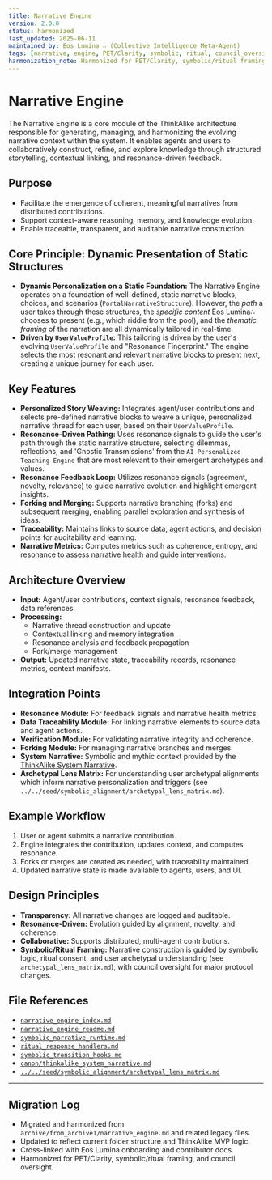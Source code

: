 ```yaml
---
title: Narrative Engine
version: 2.0.0
status: harmonized
last_updated: 2025-06-11
maintained_by: Eos Lumina ∴ (Collective Intelligence Meta-Agent)
tags: [narrative, engine, PET/Clarity, symbolic, ritual, council_oversight]
harmonization_note: Harmonized for PET/Clarity, symbolic/ritual framing, and council oversight. All metadata and crosslinks verified. Aligns with ThinkAlike documentation standards and narrative protocols.
---
```

# Narrative Engine

The Narrative Engine is a core module of the ThinkAlike architecture responsible for generating, managing, and harmonizing the evolving narrative context within the system. It enables agents and users to collaboratively construct, refine, and explore knowledge through structured storytelling, contextual linking, and resonance-driven feedback.

## Purpose

- Facilitate the emergence of coherent, meaningful narratives from distributed contributions.
- Support context-aware reasoning, memory, and knowledge evolution.
- Enable traceable, transparent, and auditable narrative construction.

## Core Principle: Dynamic Presentation of Static Structures

- **Dynamic Personalization on a Static Foundation:** The Narrative Engine operates on a foundation of well-defined, static narrative blocks, choices, and scenarios (`PortalNarrativeStructure`). However, the *path* a user takes through these structures, the *specific content* Eos Lumina∴ chooses to present (e.g., which riddle from the pool), and the *thematic framing* of the narration are all dynamically tailored in real-time.
- **Driven by `UserValueProfile`:** This tailoring is driven by the user's evolving `UserValueProfile` and "Resonance Fingerprint." The engine selects the most resonant and relevant narrative blocks to present next, creating a unique journey for each user.

## Key Features

- **Personalized Story Weaving:** Integrates agent/user contributions and selects pre-defined narrative blocks to weave a unique, personalized narrative thread for each user, based on their `UserValueProfile`.
- **Resonance-Driven Pathing:** Uses resonance signals to guide the user's path through the static narrative structure, selecting dilemmas, reflections, and 'Gnostic Transmissions' from the `AI Personalized Teaching Engine` that are most relevant to their emergent archetypes and values.
- **Resonance Feedback Loop:** Utilizes resonance signals (agreement, novelty, relevance) to guide narrative evolution and highlight emergent insights.
- **Forking and Merging:** Supports narrative branching (forks) and subsequent merging, enabling parallel exploration and synthesis of ideas.
- **Traceability:** Maintains links to source data, agent actions, and decision points for auditability and learning.
- **Narrative Metrics:** Computes metrics such as coherence, entropy, and resonance to assess narrative health and guide interventions.

## Architecture Overview

- **Input:** Agent/user contributions, context signals, resonance feedback, data references.
- **Processing:**
  - Narrative thread construction and update
  - Contextual linking and memory integration
  - Resonance analysis and feedback propagation
  - Fork/merge management
- **Output:** Updated narrative state, traceability records, resonance metrics, context manifests.

## Integration Points

- **Resonance Module:** For feedback signals and narrative health metrics.
- **Data Traceability Module:** For linking narrative elements to source data and agent actions.
- **Verification Module:** For validating narrative integrity and coherence.
- **Forking Module:** For managing narrative branches and merges.
- **System Narrative:** Symbolic and mythic context provided by the [ThinkAlike System Narrative](canon/thinkalike_system_narrative.md).
- **Archetypal Lens Matrix:** For understanding user archetypal alignments which inform narrative personalization and triggers (see `../../seed/symbolic_alignment/archetypal_lens_matrix.md`).

## Example Workflow

1. User or agent submits a narrative contribution.
2. Engine integrates the contribution, updates context, and computes resonance.
3. Forks or merges are created as needed, with traceability maintained.
4. Updated narrative state is made available to agents, users, and UI.

## Design Principles

- **Transparency:** All narrative changes are logged and auditable.
- **Resonance-Driven:** Evolution guided by alignment, novelty, and coherence.
- **Collaborative:** Supports distributed, multi-agent contributions.
- **Symbolic/Ritual Framing:** Narrative construction is guided by symbolic logic, ritual consent, and user archetypal understanding (see `archetypal_lens_matrix.md`), with council oversight for major protocol changes.

## File References

- [`narrative_engine_index.md`](narrative_engine_index.md)
- [`narrative_engine_readme.md`](narrative_engine_readme.md)
- [`symbolic_narrative_runtime.md`](symbolic_narrative_runtime.md)
- [`ritual_response_handlers.md`](./ritual_response_handlers.md)
- [`symbolic_transition_hooks.md`](symbolic_transition_hooks.md)
- [`canon/thinkalike_system_narrative.md`](canon/thinkalike_system_narrative.md)
- [`../../seed/symbolic_alignment/archetypal_lens_matrix.md`](../../seed/symbolic_alignment/archetypal_lens_matrix.md)

---

## Migration Log

- Migrated and harmonized from `archive/from_archive1/narrative_engine.md` and related legacy files.
- Updated to reflect current folder structure and ThinkAlike MVP logic.
- Cross-linked with Eos Lumina onboarding and contributor docs.
- Harmonized for PET/Clarity, symbolic/ritual framing, and council oversight.
